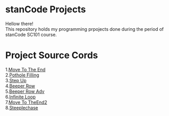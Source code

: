 # stanCode Projects
Hellow there!\
This repository holds my programming prpojects done during the period of stanCode SC101 course.


# Project Source Cords
1.[Move To The End](https://ssur.cc/7qS3VAA)\
2.[Pothole Filling](https://github.com/Linyuchieh27/MystanCodeProjects/blob/e57aea52cd4843abfc6ffd7c91b5271e93397092/SC001_lecture01/PotholeFilling.py)\
3.[Step Up](https://github.com/Linyuchieh27/MystanCodeProjects/blob/e57aea52cd4843abfc6ffd7c91b5271e93397092/SC001_lecture01/StepUp.py)\
4.[Beeper Row](https://github.com/Linyuchieh27/MystanCodeProjects/blob/e57aea52cd4843abfc6ffd7c91b5271e93397092/SC001_lecture02/BeeperRow.py)\
5.[Beeper Row Adv](https://github.com/Linyuchieh27/MystanCodeProjects/blob/e57aea52cd4843abfc6ffd7c91b5271e93397092/SC001_lecture02/BeeperRowAdv.py)\
6.[Infinite Loop](https://github.com/Linyuchieh27/MystanCodeProjects/blob/e57aea52cd4843abfc6ffd7c91b5271e93397092/SC001_lecture02/InfiniteLoop.py)\
7.[Move To TheEnd2](https://github.com/Linyuchieh27/MystanCodeProjects/blob/e57aea52cd4843abfc6ffd7c91b5271e93397092/SC001_lecture02/MoveToTheEnd.py)\
8.[Steeplechase](https://github.com/Linyuchieh27/MystanCodeProjects/blob/e57aea52cd4843abfc6ffd7c91b5271e93397092/SC001_lecture02/Steeplechase.py)
